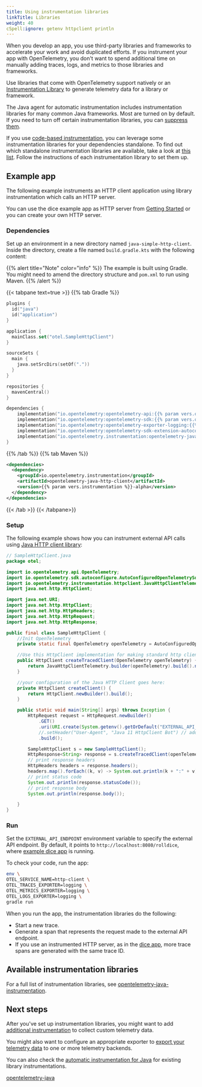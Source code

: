 ```yaml
---
title: Using instrumentation libraries
linkTitle: Libraries
weight: 40
cSpell:ignore: getenv httpclient println
---
```


When you develop an app, you use third-party libraries and frameworks to
accelerate your work and avoid duplicated efforts. If you instrument your app
with OpenTelemetry, you don't want to spend additional time on manually adding
traces, logs, and metrics to those libraries and frameworks.

Use libraries that come with OpenTelemetry support natively or an
[Instrumentation Library](/docs/concepts/instrumentation/libraries/) to generate
telemetry data for a library or framework.

The Java agent for automatic instrumentation includes instrumentation libraries
for many common Java frameworks. Most are turned on by default. If you need to
turn off certain instrumentation libraries, you can
[suppress them](../automatic/agent-config/#suppressing-specific-auto-instrumentation).

If you use [code-based instrumentation](../instrumentation), you can leverage
some instrumentation libraries for your dependencies standalone. To find out
which standalone instrumentation libraries are available, take a look at
[this list](https://github.com/open-telemetry/opentelemetry-java-instrumentation/blob/main/docs/supported-libraries.md#libraries--frameworks).
Follow the instructions of each instrumentation library to set them up.

## Example app

The following example instruments an HTTP client application using library
instrumentation which calls an HTTP server.

You can use the dice example app as HTTP server from
[Getting Started](/docs/languages/java/getting-started/) or you can create your
own HTTP server.

### Dependencies

Set up an environment in a new directory named `java-simple-http-client`. Inside
the directory, create a file named `build.gradle.kts` with the following
content:

{{% alert title="Note" color="info" %}} The example is built using Gradle. You
might need to amend the directory structure and `pom.xml` to run using Maven.
{{% /alert %}}

{{< tabpane text=true >}} {{% tab Gradle %}}

```kotlin
plugins {
  id("java")
  id("application")
}

application {
  mainClass.set("otel.SampleHttpClient")
}

sourceSets {
  main {
    java.setSrcDirs(setOf("."))
  }
}

repositories {
  mavenCentral()
}

dependencies {
    implementation("io.opentelemetry:opentelemetry-api:{{% param vers.otel %}}");
    implementation("io.opentelemetry:opentelemetry-sdk:{{% param vers.otel %}}");
    implementation("io.opentelemetry:opentelemetry-exporter-logging:{{% param vers.otel %}}");
    implementation("io.opentelemetry:opentelemetry-sdk-extension-autoconfigure:{{% param vers.otel %}}");
    implementation("io.opentelemetry.instrumentation:opentelemetry-java-http-client:{{% param vers.instrumentation %}}-alpha");
}
```

{{% /tab %}} {{% tab Maven %}}

```xml
<dependencies>
  <dependency>
    <groupId>io.opentelemetry.instrumentation</groupId>
    <artifactId>opentelemetry-java-http-client</artifactId>
    <version>{{% param vers.instrumentation %}}-alpha</version>
  </dependency>
</dependencies>
```

{{< /tab >}} {{< /tabpane>}}

### Setup

The following example shows how you can instrument external API calls using
[Java HTTP client library](https://github.com/open-telemetry/opentelemetry-java-instrumentation/tree/main/instrumentation/java-http-client/library):

```java
// SampleHttpClient.java
package otel;

import io.opentelemetry.api.OpenTelemetry;
import io.opentelemetry.sdk.autoconfigure.AutoConfiguredOpenTelemetrySdk;
import io.opentelemetry.instrumentation.httpclient.JavaHttpClientTelemetry;
import java.net.http.HttpClient;

import java.net.URI;
import java.net.http.HttpClient;
import java.net.http.HttpHeaders;
import java.net.http.HttpRequest;
import java.net.http.HttpResponse;

public final class SampleHttpClient {
    //Init OpenTelemetry
    private static final OpenTelemetry openTelemetry = AutoConfiguredOpenTelemetrySdk.initialize().getOpenTelemetrySdk();

    //Use this HttpClient implementation for making standard http client calls.
    public HttpClient createTracedClient(OpenTelemetry openTelemetry) {
        return JavaHttpClientTelemetry.builder(openTelemetry).build().newHttpClient(createClient());
    }

    //your configuration of the Java HTTP Client goes here:
    private HttpClient createClient() {
        return HttpClient.newBuilder().build();
    }

    public static void main(String[] args) throws Exception {
        HttpRequest request = HttpRequest.newBuilder()
            .GET()
            .uri(URI.create(System.getenv().getOrDefault("EXTERNAL_API_ENDPOINT", "http://localhost:8080/rolldice")))
            //.setHeader("User-Agent", "Java 11 HttpClient Bot") // add request header
            .build();

        SampleHttpClient s = new SampleHttpClient();
        HttpResponse<String> response = s.createTracedClient(openTelemetry).send(request, HttpResponse.BodyHandlers.ofString());
        // print response headers
        HttpHeaders headers = response.headers();
        headers.map().forEach((k, v) -> System.out.println(k + ":" + v));
        // print status code
        System.out.println(response.statusCode());
        // print response body
        System.out.println(response.body());

    }
}
```

### Run

Set the `EXTERNAL_API_ENDPOINT` environment variable to specify the external API
endpoint. By default, it points to `http://localhost:8080/rolldice`, where
[example dice app](/docs/languages/java/getting-started/#example-application) is
running.

To check your code, run the app:

```sh
env \
OTEL_SERVICE_NAME=http-client \
OTEL_TRACES_EXPORTER=logging \
OTEL_METRICS_EXPORTER=logging \
OTEL_LOGS_EXPORTER=logging \
gradle run
```

When you run the app, the instrumentation libraries do the following:

- Start a new trace.
- Generate a span that represents the request made to the external API endpoint.
- If you use an instrumented HTTP server, as in the
  [dice app](/docs/languages/java/getting-started/#example-application), more
  trace spans are generated with the same trace ID.

## Available instrumentation libraries

For a full list of instrumentation libraries, see
[opentelemetry-java-instrumentation](https://github.com/open-telemetry/opentelemetry-java-instrumentation/blob/main/docs/supported-libraries.md#libraries--frameworks).

## Next steps

After you've set up instrumentation libraries, you might want to add
[additional instrumentation](/docs/languages/java/instrumentation) to collect
custom telemetry data.

You might also want to configure an appropriate exporter to
[export your telemetry data](/docs/languages/java/exporters) to one or more
telemetry backends.

You can also check the
[automatic instrumentation for Java](/docs/languages/java/automatic) for
existing library instrumentations.

[opentelemetry-java](https://github.com/open-telemetry/opentelemetry-java)
